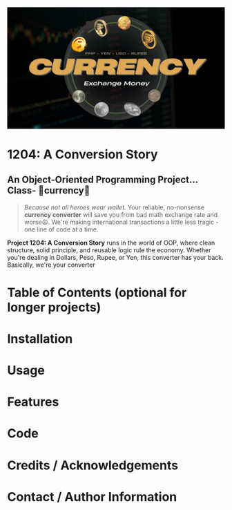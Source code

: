 ![Currency logo](currency(1).jpg)

#  1204: A Conversion Story
## An Object-Oriented Programming Project... Class- 💸currency💸
> *Because not all heroes wear wallet.* Your reliable, no-nonsense **currency converter** will save you from bad math exchange rate and worse😩. We're making international transactions a little less tragic - one line of code at a time. 

**Project 1204: A Conversion Story** runs in the world of OOP, where clean structure, solid principle, and reusable logic rule the economy. Whether you're dealing in Dollars, Peso, Rupee, or Yen, this converter has your back. Basically, we're your converter

# Table of Contents (optional for longer projects)

# Installation

# Usage


# Features
# Code
# Credits / Acknowledgements
# Contact / Author Information
